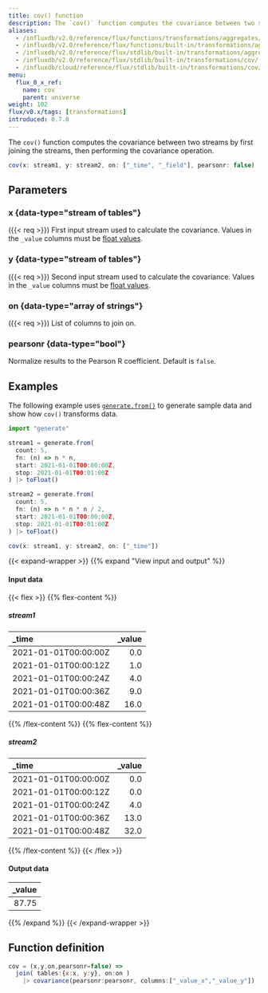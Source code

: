 ```yaml
---
title: cov() function
description: The `cov()` function computes the covariance between two streams by first joining the streams, then performing the covariance operation.
aliases:
  - /influxdb/v2.0/reference/flux/functions/transformations/aggregates/cov
  - /influxdb/v2.0/reference/flux/functions/built-in/transformations/aggregates/cov/
  - /influxdb/v2.0/reference/flux/stdlib/built-in/transformations/aggregates/cov/
  - /influxdb/v2.0/reference/flux/stdlib/built-in/transformations/cov/
  - /influxdb/cloud/reference/flux/stdlib/built-in/transformations/cov/
menu:
  flux_0_x_ref:
    name: cov
    parent: universe
weight: 102
flux/v0.x/tags: [transformations]
introduced: 0.7.0
---
```


The `cov()` function computes the covariance between two streams by first joining the streams,
then performing the covariance operation.


```js
cov(x: stream1, y: stream2, on: ["_time", "_field"], pearsonr: false)
```

## Parameters

### x {data-type="stream of tables"}
({{< req >}})
First input stream used to calculate the covariance.
Values in the `_value` columns must be [float values](/flux/v0.x/data-types/basic/float/).

### y {data-type="stream of tables"}
({{< req >}})
Second input stream used to calculate the covariance.
Values in the `_value` columns must be [float values](/flux/v0.x/data-types/basic/float/).

### on {data-type="array of strings"}
({{< req >}})
List of columns to join on.

### pearsonr {data-type="bool"}
Normalize results to the Pearson R coefficient.
Default is `false`.

## Examples
The following example uses [`generate.from()`](/flux/v0.x/stdlib/generate/from/)
to generate sample data and show how `cov()` transforms data.

```js
import "generate"

stream1 = generate.from(
  count: 5,
  fn: (n) => n * n,
  start: 2021-01-01T00:00:00Z,
  stop: 2021-01-01T00:01:00Z
) |> toFloat()

stream2 = generate.from(
  count: 5,
  fn: (n) => n * n * n / 2,
  start: 2021-01-01T00:00:00Z,
  stop: 2021-01-01T00:01:00Z
) |> toFloat()

cov(x: stream1, y: stream2, on: ["_time"])
```

{{< expand-wrapper >}}
{{% expand "View input and output" %}}

#### Input data
{{< flex >}}
{{% flex-content %}}
##### stream1
| _time                | _value |
| :------------------- | -----: |
| 2021-01-01T00:00:00Z |    0.0 |
| 2021-01-01T00:00:12Z |    1.0 |
| 2021-01-01T00:00:24Z |    4.0 |
| 2021-01-01T00:00:36Z |    9.0 |
| 2021-01-01T00:00:48Z |   16.0 |
{{% /flex-content %}}
{{% flex-content %}}
##### stream2
| _time                | _value |
| :------------------- | -----: |
| 2021-01-01T00:00:00Z |    0.0 |
| 2021-01-01T00:00:12Z |    0.0 |
| 2021-01-01T00:00:24Z |    4.0 |
| 2021-01-01T00:00:36Z |   13.0 |
| 2021-01-01T00:00:48Z |   32.0 |
{{% /flex-content %}}
{{< /flex >}}

#### Output data
| _value |
| -----: |
|  87.75 |

{{% /expand %}}
{{< /expand-wrapper >}}

## Function definition
```js
cov = (x,y,on,pearsonr=false) =>
  join( tables:{x:x, y:y}, on:on )
    |> covariance(pearsonr:pearsonr, columns:["_value_x","_value_y"])
```
